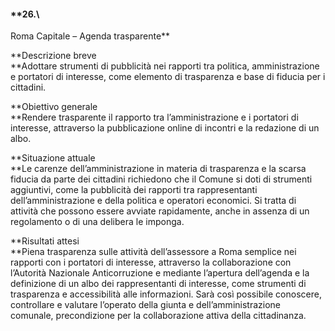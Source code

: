 #### **26.\
 Roma Capitale – Agenda trasparente**

**Descrizione breve\
**Adottare strumenti di pubblicità nei rapporti tra politica,
amministrazione e portatori di interesse, come elemento di trasparenza e
base di fiducia per i cittadini.

**Obiettivo generale\
**Rendere trasparente il rapporto tra l’amministrazione e i portatori di
interesse, attraverso la pubblicazione online di incontri e la redazione
di un albo.

**Situazione attuale\
**Le carenze dell’amministrazione in materia di trasparenza e la scarsa
fiducia da parte dei cittadini richiedono che il Comune si doti di
strumenti aggiuntivi, come la pubblicità dei rapporti tra rappresentanti
dell’amministrazione e della politica e operatori economici. Si tratta
di attività che possono essere avviate rapidamente, anche in assenza di
un regolamento o di una delibera le imponga.

**Risultati attesi\
**Piena trasparenza sulle attività dell’assessore a Roma semplice nei
rapporti con i portatori di interesse, attraverso la collaborazione con
l’Autorità Nazionale Anticorruzione e mediante l’apertura dell’agenda e
la definizione di un albo dei rappresentanti di interesse, come
strumenti di trasparenza e accessibilità alle informazioni. Sarà così
possibile conoscere, controllare e valutare l’operato della giunta e
dell’amministrazione comunale, precondizione per la collaborazione
attiva della cittadinanza.

